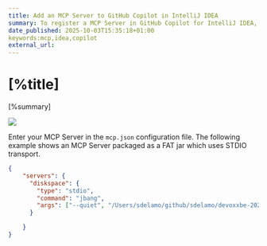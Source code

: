 ```yaml
---
title: Add an MCP Server to GitHub Copilot in IntelliJ IDEA
summary: To register a MCP Server in GitHub Copilot for IntelliJ IDEA, change to `Agent` model, click the `Tools` icon and click `Add More Tools...`
date_published: 2025-10-03T15:35:18+01:00
keywords:mcp,idea,copilot
external_url: 
---
```


# [%title]

[%summary]

![](https://images.sergiodelamo.com/intellij-idea-copilot-mcp-server.png)

Enter your MCP Server in the `mcp.json` configuration file. The following example shows an MCP Server packaged as a FAT jar which uses STDIO transport. 

```json
{
	"servers": {
	  "diskspace": {
		"type": "stdio",
		"command": "jbang",
		"args": ["--quiet", "/Users/sdelamo/github/sdelamo/devoxxbe-2025-mcp-server/devoxxbe-2025-mcp-micronaut-diskspace/build/libs/diskspace-0.1-all.jar"]
	  }

	}
}
```